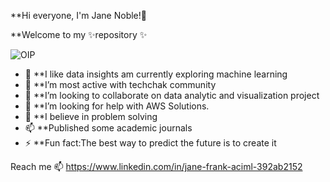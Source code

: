  **Hi everyone, I'm Jane Noble!👋

**Welcome to my ✨repository ✨ 

![OIP](https://user-images.githubusercontent.com/118816973/211048417-a08b02cd-4544-4e64-a3b3-a2c3908281c5.jpg)


- 🔭 **I like data insights am currently exploring machine learning
- 🌱 **I’m most active with techchak community
- 👯 **I’m looking to collaborate on data analytic and visualization project
- 🤔 **I’m looking for help with AWS Solutions.
- 💬 **I believe in problem solving
- 📫 **Published some academic journals
- ⚡ **Fun fact:The best way to predict the future is to create it


Reach me 📫
https://www.linkedin.com/in/jane-frank-aciml-392ab2152
